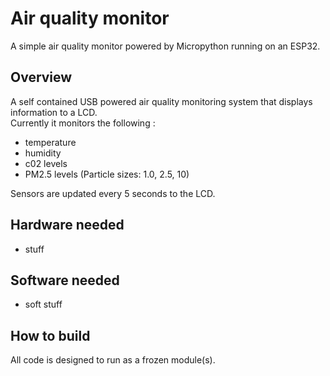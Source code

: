 # Air quality monitor

A simple air quality monitor powered by Micropython running on an ESP32.    

## Overview   

A self contained USB powered air quality monitoring system that displays information to a LCD.   
Currently it monitors the following :    
* temperature   
* humidity  
* c02 levels    
* PM2.5 levels (Particle sizes: 1.0, 2.5, 10)   

Sensors are updated every 5 seconds to the LCD.    

## Hardware needed

* stuff    

## Software needed

* soft stuff    

## How to build

All code is designed to run as a frozen module(s).   
